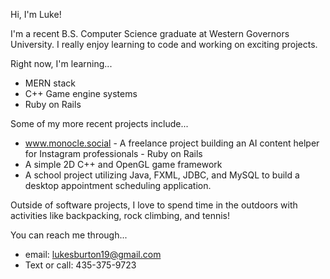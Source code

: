 Hi, I'm Luke!

I'm a recent B.S. Computer Science graduate at Western Governors University. I really enjoy learning to code and working on exciting projects.

Right now, I'm learning...
- MERN stack
- C++ Game engine systems
- Ruby on Rails

Some of my more recent projects include...
- www.monocle.social - A freelance project building an AI content helper for Instagram professionals - Ruby on Rails
- A simple 2D C++ and OpenGL game framework
- A school project utilizing Java, FXML, JDBC, and MySQL to build a desktop appointment scheduling application.

Outside of software projects, I love to spend time in the outdoors with activities like backpacking, rock climbing, and tennis!

You can reach me through...
- email: lukesburton19@gmail.com
- Text or call: 435-375-9723
